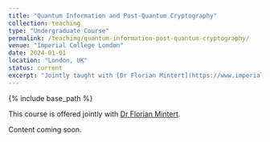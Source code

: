 ```yaml
---
title: "Quantum Information and Post-Quantum Cryptography"
collection: teaching
type: "Undergraduate Course"
permalink: /teaching/quantum-information-post-quantum-cryptography/
venue: "Imperial College London"
date: 2024-01-01
location: "London, UK"
status: current
excerpt: "Jointly taught with [Dr Florian Mintert](https://www.imperial.ac.uk/people/f.mintert)"
---
```

{% include base_path %}

This course is offered jointly with [Dr Florian Mintert](https://www.imperial.ac.uk/people/f.mintert).

Content coming soon.